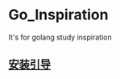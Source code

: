 # Go_Inspiration
It's for golang study inspiration

## [安装引导](https://github.com/AshineReal/Go_Inspiration/blob/main/Go%E5%AE%89%E8%A3%85%E5%BC%95%E5%AF%BC.md)
